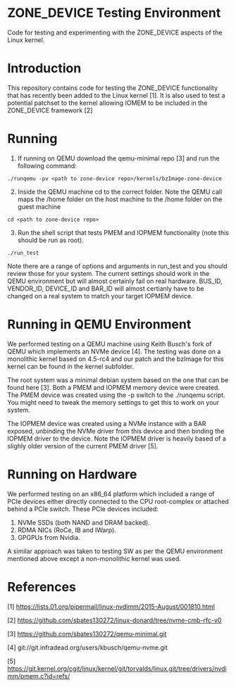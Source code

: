 # ZONE_DEVICE Testing Environment

Code for testing and experimenting with the ZONE_DEVICE aspects of the
Linux kernel.

# Introduction

This repository contains code for testing the ZONE_DEVICE
functionality that has recently been added to the Linux kernel [1]. It is
also used to test a potential patchset to the kernel allowing IOMEM to
be included in the ZONE_DEVICE framework [2]

# Running

  1. If running on QEMU download the qemu-minimal repo [3] and run the
  following command:

  ```
  ./runqemu -pv <path to zone-device repo>/kernels/bzImage-zone-device
  ```
  2. Inside the QEMU machine cd to the correct folder. Note the QEMU
  call maps the /home folder on the host machine to the /home folder
  on the guest machine

  ```
  cd <path to zone-device repo>
  ```
  3. Run the shell script that tests PMEM and IOPMEM functionality
  (note this should be run as root).
  ```
  ./run_test
  ```

Note there are a range of options and arguments in run_test and you
should review those for your system. The current settings should work
in the QEMU environment but will almost certainly fail on real
hardware. BUS_ID, VENDOR_ID, DEVICE_ID and BAR_ID will almost
certianly have to be changed on a real system to match your target
IOPMEM device.

# Running in QEMU Environment

We performed testing on a QEMU machine using Keith Busch's fork of
QEMU which implements an NVMe device [4]. The testing was done on a
monolithic kernel based on 4.5-rc4 and our patch and the bzImage for
this kernel can be found in the kernel subfolder.

The root system was a minimal debian system based on the one that can
be found here [3]. Both a PMEM and IOPMEM memory device were
created. The PMEM device was created using the -p switch to the
./runqemu script. You might need to tweak the memory settings to get
this to work on your system.

The IOPMEM device was created using a NVMe instance with a BAR
exposed, unbinding the NVMe driver from this device and then binding
the IOPMEM driver to the device. Note the IOPMEM driver is heavily
based of a slighly older version of the current PMEM driver [5].

# Running on Hardware

We performed testing on an x86_64 platform which included a range of
PCIe devices either directly connected to the CPU root-complex or
attached behind a PCIe switch. These PCIe devices included:

1. NVMe SSDs (both NAND and DRAM backed).
2. RDMA NICs (RoCe, IB and IWarp).
3. GPGPUs from Nvidia.

A similar approach was taken to testing SW as per the QEMU environment
mentioned above except a non-monolithic kernel was used.

# References

[1] https://lists.01.org/pipermail/linux-nvdimm/2015-August/001810.html

[2] https://github.com/sbates130272/linux-donard/tree/nvme-cmb-rfc-v0

[3] https://github.com/sbates130272/qemu-minimal.git

[4] git://git.infradead.org/users/kbusch/qemu-nvme.git

[5] https://git.kernel.org/cgit/linux/kernel/git/torvalds/linux.git/tree/drivers/nvdimm/pmem.c?id=refs/
